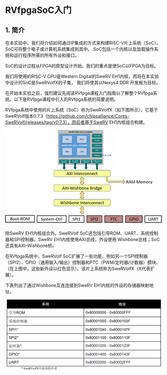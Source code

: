# RVfpgaSoC入门

## 1. 简介

在本实验中，我们将介绍如何通过IP集成的方式来构建RISC-V片上系统（SoC）。SoC可将整个电子或计算机系统集成到其中。
SoC包括一个内核以及加载操作系统和运行程序所需的所有外设和接口。

SoC的设计过程从FPGA的原型设计开始。我们的重点是使SoC以FPGA为目标。

我们将使用的RISC-V CPU是Western Digital的SweRV EH1内核，而将在本实验中设计的SoC是SweRVolfX的子集，
我们将使其以Nexys4 DDR 开发板为目标。

在开始本实验之前，强烈建议先阅读RVfpga课程入门指南以了解整个RVfpga系统。以下是RVfpga课程中引入的RVfpga系统的简要说明。

RVfpga系统中使用的片上系统（SoC）称为SweRVolfX（如下图所示），它基于SweRVolf版本0.7.3（https://github.com/chipsalliance/Cores-SweRVolf/releases/tag/v0.7.3），而后者基于SweRV EH1内核组合构建。

![SweRVolfX](image_2022010501.png)

除SweRV EH1内核组合外，SweRVolf SoC还包括引导ROM、UART、系统控制器和SPI控制器。SweRV EH1内核使用AXI总线，外设使用
Wishbone总线；SoC还具有AXI-Wishbone桥。

在RVfpga系统中，SweRVolf SoC扩展了一些功能，例如另一个SPI控制器（SPI2）、GPIO（通用输入/输出）控制器和PTC（PWM/定时器/计数器）模块。
（在上图中，这些新外设以红色显示）。该片上系统称为SweRVolfX（X代表扩展）。

下表列出了通过Wishbone互连连接到SweRV EH1内核的外设的存储器映射地址。

![SweRVolf的存储器映射地址](image_2022010502.png)

